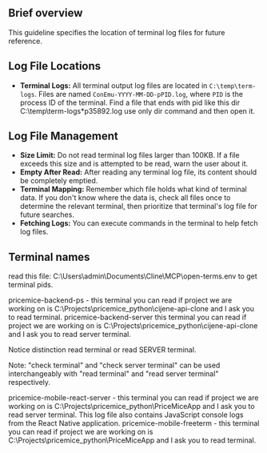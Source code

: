 ## Brief overview

This guideline specifies the location of terminal log files for future
reference.

## Log File Locations

- **Terminal Logs:** All terminal output log files are located in
  `C:\temp\term-logs`. Files are named `ConEmu-YYYY-MM-DD-pPID.log`, where `PID`
  is the process ID of the terminal. Find a file that ends with pid like this dir C:\temp\term-logs\*p35892.log use only dir command and then open it.

## Log File Management

- **Size Limit:** Do not read terminal log files larger than 100KB. If a file
  exceeds this size and is attempted to be read, warn the user about it.
- **Empty After Read:** After reading any terminal log file, its content should
  be completely emptied.
- **Terminal Mapping:** Remember which file holds what kind of terminal data. If
  you don't know where the data is, check all files once to determine the
  relevant terminal, then prioritize that terminal's log file for future
  searches.
- **Fetching Logs:** You can execute commands in the terminal to help fetch log
  files.

## Terminal names

read this file: C:\Users\admin\Documents\Cline\MCP\open-terms.env to get
terminal pids.

pricemice-backend-ps - this terminal you can read if project we are working on
is C:\Projects\pricemice_python\cijene-api-clone and I ask you to read terminal.
pricemice-backend-server this terminal you can read if project we are working on
is C:\Projects\pricemice_python\cijene-api-clone and I ask you to read server
terminal.

Notice distinction read terminal or read SERVER terminal.

Note: "check terminal" and "check server terminal" can be used interchangeably
with "read terminal" and "read server terminal" respectively.

pricemice-mobile-react-server - this terminal you can read if project we are
working on is C:\Projects\pricemice_python\PriceMiceApp and I ask you to read
server terminal. This log file also contains JavaScript console logs from the
React Native application. pricemice-mobile-freeterm - this terminal you can read
if project we are working on is C:\Projects\pricemice_python\PriceMiceApp and I
ask you to read terminal.

